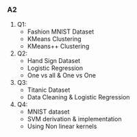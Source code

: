 ### A2
1. Q1:
    - Fashion MNIST Dataset
    - KMeans Clustering
    - KMeans++ Clustering
2. Q2:
    - Hand Sign Dataset
    - Logistic Regression
    - One vs all & One vs One
3. Q3:
    - Titanic Dataset
    - Data Cleaning & Logistic Regression
4. Q4:
    - MNIST dataset
    - SVM derivation & implementation
    - Using Non linear kernels
